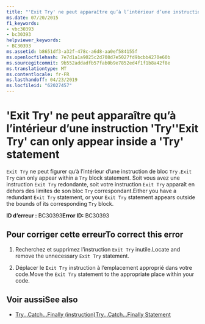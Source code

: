 ```yaml
---
title: "'Exit Try' ne peut apparaître qu’à l’intérieur d’une instruction 'Try'"
ms.date: 07/20/2015
f1_keywords:
- vbc30393
- bc30393
helpviewer_keywords:
- BC30393
ms.assetid: b8651df3-a32f-478c-a6d8-aa0ef584155f
ms.openlocfilehash: 7e7d1a1a9025c2d708d7e5027fd9bcbb4270e60b
ms.sourcegitcommit: 9b552addadfb57fab0b9e7852ed4f1f1b8a42f8e
ms.translationtype: MT
ms.contentlocale: fr-FR
ms.lasthandoff: 04/23/2019
ms.locfileid: "62027457"
---
```

# <a name="exit-try-can-only-appear-inside-a-try-statement"></a><span data-ttu-id="66c45-102">'Exit Try' ne peut apparaître qu’à l’intérieur d’une instruction 'Try'</span><span class="sxs-lookup"><span data-stu-id="66c45-102">'Exit Try' can only appear inside a 'Try' statement</span></span>
<span data-ttu-id="66c45-103">`Exit Try` ne peut figurer qu’à l’intérieur d’une instruction de bloc `Try` .</span><span class="sxs-lookup"><span data-stu-id="66c45-103">`Exit Try` can only appear within a `Try` block statement.</span></span> <span data-ttu-id="66c45-104">Soit vous avez une instruction `Exit Try` redondante, soit votre instruction `Exit Try` apparaît en dehors des limites de son bloc `Try` correspondant.</span><span class="sxs-lookup"><span data-stu-id="66c45-104">Either you have a redundant `Exit Try` statement, or your `Exit Try` statement appears outside the bounds of its corresponding `Try` block.</span></span>  
  
 <span data-ttu-id="66c45-105">**ID d’erreur :** BC30393</span><span class="sxs-lookup"><span data-stu-id="66c45-105">**Error ID:** BC30393</span></span>  
  
## <a name="to-correct-this-error"></a><span data-ttu-id="66c45-106">Pour corriger cette erreur</span><span class="sxs-lookup"><span data-stu-id="66c45-106">To correct this error</span></span>  
  
1. <span data-ttu-id="66c45-107">Recherchez et supprimez l’instruction `Exit Try` inutile.</span><span class="sxs-lookup"><span data-stu-id="66c45-107">Locate and remove the unnecessary `Exit Try` statement.</span></span>  
  
2. <span data-ttu-id="66c45-108">Déplacer le `Exit Try` instruction à l’emplacement approprié dans votre code.</span><span class="sxs-lookup"><span data-stu-id="66c45-108">Move the `Exit Try` statement to the appropriate place within your code.</span></span>  
  
## <a name="see-also"></a><span data-ttu-id="66c45-109">Voir aussi</span><span class="sxs-lookup"><span data-stu-id="66c45-109">See also</span></span>

- [<span data-ttu-id="66c45-110">Try...Catch...Finally (instruction)</span><span class="sxs-lookup"><span data-stu-id="66c45-110">Try...Catch...Finally Statement</span></span>](../../visual-basic/language-reference/statements/try-catch-finally-statement.md)
